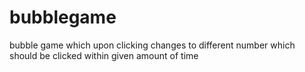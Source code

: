 # bubblegame
bubble game which upon clicking changes to different number which should be clicked within given amount of time
